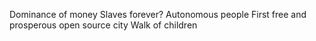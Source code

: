 Dominance of money
Slaves forever?
Autonomous people
First free and prosperous open source city
Walk of children
 
